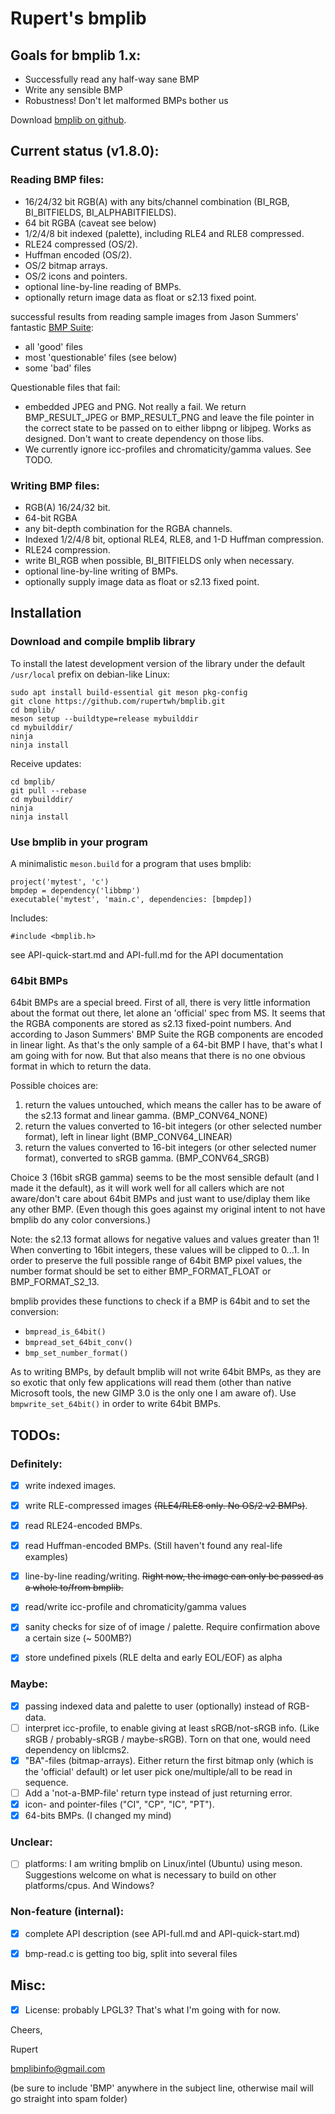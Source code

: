 
# Rupert's bmplib

## Goals for bmplib 1.x:
- Successfully read any half-way sane BMP
- Write any sensible BMP
- Robustness! Don't let malformed BMPs bother us

Download [bmplib on github](https://github.com/rupertwh/bmplib).

## Current status (v1.8.0):
### Reading BMP files:
  - 16/24/32 bit RGB(A) with any bits/channel combination
    (BI_RGB, BI_BITFIELDS, BI_ALPHABITFIELDS).
  - 64 bit RGBA (caveat see below)
  - 1/2/4/8 bit indexed (palette), including RLE4 and RLE8 compressed.
  - RLE24 compressed (OS/2).
  - Huffman encoded (OS/2).
  - OS/2 bitmap arrays.
  - OS/2 icons and pointers.
  - optional line-by-line reading of BMPs.
  - optionally return image data as float or s2.13 fixed point.

  successful results from reading sample images from Jason Summers'
  fantastic [BMP Suite](https://entropymine.com/jason/bmpsuite/):
   - all 'good' files
   - most 'questionable' files (see below)
   - some 'bad' files

  Questionable files that fail:
  - embedded JPEG and PNG. Not really a fail. We return BMP_RESULT_JPEG or
    BMP_RESULT_PNG and leave the file pointer in the correct state to be
    passed on to either libpng or libjpeg. Works as designed. Don't want to
    create dependency on those libs.
  - We currently ignore icc-profiles and chromaticity/gamma values. See TODO.


### Writing BMP files:
  - RGB(A) 16/24/32 bit.
  - 64-bit RGBA
  - any bit-depth combination for the RGBA channels.
  - Indexed 1/2/4/8 bit, optional RLE4, RLE8, and 1-D Huffman compression.
  - RLE24 compression.
  - write BI_RGB when possible, BI_BITFIELDS only when
    necessary.
  - optional line-by-line writing of BMPs.
  - optionally supply image data as float or s2.13 fixed point.


## Installation

### Download and compile bmplib library

To install the latest development version of the library under the default
`/usr/local` prefix on debian-like Linux:

```
sudo apt install build-essential git meson pkg-config
git clone https://github.com/rupertwh/bmplib.git
cd bmplib/
meson setup --buildtype=release mybuilddir
cd mybuilddir/
ninja
ninja install
```
Receive updates:
```
cd bmplib/
git pull --rebase
cd mybuilddir/
ninja
ninja install
```


### Use bmplib in your program

A minimalistic `meson.build` for a program that uses bmplib:

```
project('mytest', 'c')
bmpdep = dependency('libbmp')
executable('mytest', 'main.c', dependencies: [bmpdep])
```

Includes:

```
#include <bmplib.h>
```

see API-quick-start.md and API-full.md for the API documentation


### 64bit BMPs

64bit BMPs are a special breed. First of all, there is very little information
about the format out there, let alone an 'official' spec from MS. It seems
that the RGBA components are stored as s2.13 fixed-point numbers. And
according to Jason Summers' BMP Suite the RGB components are encoded in
linear light. As that's the only sample of a 64-bit BMP I have, that's what I
am going with for now. But that also means that there is no one obvious
format in which to return the data.

Possible choices are:
1. return the values untouched, which means the caller has to
   be aware of the s2.13 format and linear gamma. (BMP_CONV64_NONE)
2. return the values converted to 16-bit integers (or other selected
   number format), left in linear light (BMP_CONV64_LINEAR)
3. return the values converted to 16-bit integers (or other selected
   numer format), converted to sRGB gamma. (BMP_CONV64_SRGB)

Choice 3 (16bit sRGB gamma) seems to be the most sensible default (and I made
it the default), as it will work well for all callers which are not
aware/don't care about 64bit BMPs and just want to use/diplay them like any
other BMP. (Even though this goes against my original intent to not have
bmplib do any color conversions.)

Note: the s2.13 format allows for negative values and values greater than 1!
When converting to 16bit integers, these values will be clipped to 0...1. In
order to preserve the full possible range of 64bit BMP pixel values, the
number format should be set to either BMP_FORMAT_FLOAT or BMP_FORMAT_S2_13.

bmplib provides these functions to check if a BMP is 64bit and to set the
conversion:
- `bmpread_is_64bit()`
- `bmpread_set_64bit_conv()`
- `bmp_set_number_format()`

As to writing BMPs, by default bmplib will not write 64bit BMPs, as they are
so exotic that only few applications will read them (other than native
Microsoft tools, the new GIMP 3.0 is the only one I am aware of). Use
`bmpwrite_set_64bit()` in order to write 64bit BMPs.


## TODOs:
### Definitely:

   - [x] write indexed images.
   - [x] write RLE-compressed images ~~(RLE4/RLE8 only. No OS/2 v2 BMPs)~~.
   - [x] read RLE24-encoded BMPs.
   - [x] read Huffman-encoded BMPs. (Still haven't found any real-life examples)
   - [x] line-by-line reading/writing. ~~Right now, the image can only be
     passed as a whole to/from bmplib.~~
   - [x] read/write icc-profile and chromaticity/gamma values
   - [x] sanity checks for size of of image / palette. Require confirmation
     above a certain size (~ 500MB?)
   - [x] store undefined pixels (RLE delta and early EOL/EOF) as alpha


### Maybe:

   - [x] passing indexed data and palette to user (optionally) instead of
     RGB-data.
   - [ ] interpret icc-profile, to enable giving at least sRGB/not-sRGB info.
     (Like sRGB / probably-sRGB / maybe-sRGB). Torn on that one, would need
     dependency on liblcms2.
   - [x] "BA"-files (bitmap-arrays). Either return the first bitmap only
     (which is the 'official' default) or let user pick one/multiple/all to
     be read in sequence.
   - [ ] Add a 'not-a-BMP-file' return type instead of just returning error.
   - [x] icon- and pointer-files ("CI", "CP", "IC", "PT").
   - [x] 64-bits BMPs. (I changed my mind)

### Unclear:

   - [ ] platforms: I am writing bmplib on Linux/intel (Ubuntu) using meson.
     Suggestions welcome on what is necessary to build on other
     platforms/cpus. And Windows?


### Non-feature (internal):

   - [x] complete API description (see API-full.md and API-quick-start.md)
   - [x] bmp-read.c is getting too big, split into several files




## Misc:
- [x] License: probably LPGL3? That's what I'm going with for now.



Cheers,

Rupert

bmplibinfo@gmail.com

(be sure to include 'BMP' anywhere in the subject line, otherwise mail will go
straight into spam folder)
